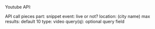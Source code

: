 Youtube API:

API call pieces
part: snippet
event: live or not?
location: (city name)
max results: default 10
type: video
query(q): optional query field
